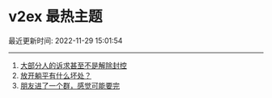 # v2ex 最热主题

最近更新时间: 2022-11-29 15:01:54

--- 
1. [大部分人的诉求甚至不是解除封控](https://www.v2ex.com/t/898679) 
2. [放开躺平有什么坏处？](https://www.v2ex.com/t/898693) 
3. [朋友进了一个群，感觉可能要完](https://www.v2ex.com/t/898721) 
